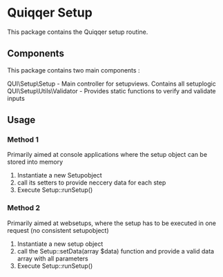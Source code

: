 # Quiqqer Setup

This package contains the Quiqqer setup routine.

## Components

This package contains two main components :

QUI\Setup\Setup             - Main controller for setupviews. Contains all setuplogic  
QUI\Setup\Utils\Validator   - Provides static functions to verify and validate inputs


## Usage

### Method 1

Primarily aimed at console applications where the setup object can be stored into memory
1) Instantiate a new Setupobject
2) call its setters to provide neccery data for each step
3) Execute Setup::runSetup()

### Method 2

Primarily aimed at websetups, where the setup has to be executed in one request  (no consistent setupobject)
1) Instantiate a new setup object
2) call the Setup::setData(array $data) function and provide a valid data array with all parameters
3) Execute Setup::runSetup()
